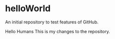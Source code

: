# helloWorld
An initial repository to test features of GitHub.


Hello Humans
This is my changes to the repository.
